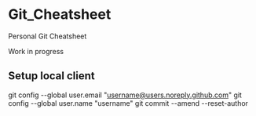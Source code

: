 # Git_Cheatsheet
Personal Git Cheatsheet

Work in progress

## Setup local client
git config --global user.email "username@users.noreply.github.com"
git config --global user.name "username"
git commit --amend --reset-author
